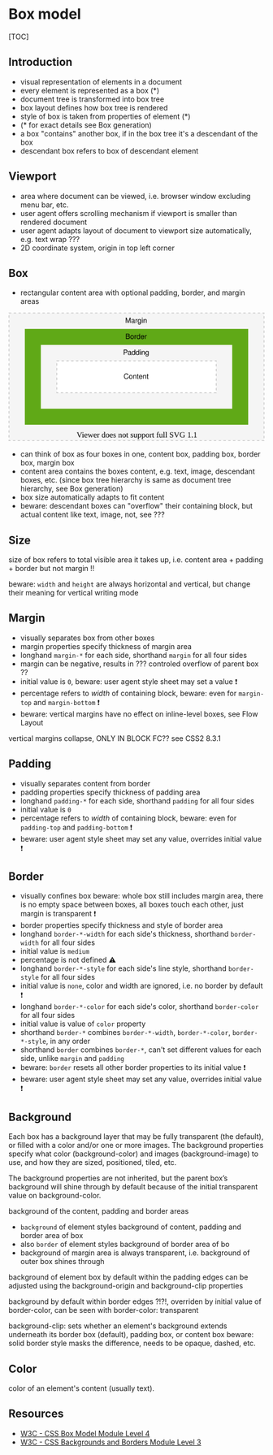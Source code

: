# Box model

[TOC]



## Introduction

- visual representation of elements in a document
- every element is represented as a box (*)
- document tree is transformed into box tree
- box layout defines how box tree is rendered
- style of box is taken from properties of element (*)
- (* for exact details see Box generation)
- a box "contains" another box, if in the box tree it's a descendant of the box
- descendant box refers to box of descendant element



## Viewport

- area where document can be viewed, i.e. browser window excluding menu bar, etc.
- user agent offers scrolling mechanism if viewport is smaller than rendered document
- user agent adapts layout of document to viewport size automatically, e.g. text wrap ???
- 2D coordinate system, origin in top left corner



## Box

- rectangular content area with optional padding, border, and margin areas

![box](illustrations/box.svg)

- can think of box as four boxes in one, content box, padding box, border box, margin box
- content area contains the boxes content, e.g. text, image, descendant boxes, etc.
(since box tree hierarchy is same as document tree hierarchy, see Box generation)
- box size automatically adapts to fit content
- beware: descendant boxes can "overflow" their containing block, but actual content like text, image, not, see ???

<!-- TODO see css-break-4
a box can "break" into fragments, e.g. end of line, end of page on print, etc.
-->



## Size

size of box refers to total visible area it takes up, i.e. content area + padding + border but not margin !!

<!-- TODO see css-sizing-3
standard box model using element's box-sizing: content-box (default)
- width / height of the box refers to width / height of content area, also min-width /height, max-widht/height
i.e. for "size" of box with border needs to add each padding and each border

- alternate box model using element's box-sizing: border-box, padding-box, margin-box ???
can make width height apply to different area of box e.g. border box
size of box often depends on the element’s content and/or its containing block size
The sizing properties, together with various other properties that control layout, define the size of the content area

padding, border, margin affect size of box, therefore may affect layout, e.g. line break

??? box-sizing selects to which width and height apply, content box, padding box, border box, margin box ?!?!
-->

beware: `width` and `height` are always horizontal and vertical, but change their meaning for vertical writing mode



## Margin

- visually separates box from other boxes
- margin properties specify thickness of margin area
- longhand `margin-*` for each side, shorthand `margin` for all four sides
- margin can be negative, results in ??? controled overflow of parent box ??
- initial value is `0`, beware: user agent style sheet may set a value ❗️
- percentage refers to _width_ of containing block, beware: even for `margin-top` and `margin-bottom` ❗️
- beware: vertical margins have no effect on inline-level boxes, see Flow Layout

vertical margins collapse, ONLY IN BLOCK FC??
see CSS2 8.3.1

<!--  ToDo: see css-break-4
Margins adjoining a fragmentation break are sometimes truncated
 -->



## Padding

- visually separates content from border
- padding properties specify thickness of padding area
- longhand `padding-*` for each side, shorthand `padding` for all four sides
- initial value is `0`
- percentage refers to _width_ of containing block, beware: even for `padding-top` and `padding-bottom` ❗️
- beware: user agent style sheet may set any value, overrides initial value ❗️



## Border

- visually confines box
beware: whole box still includes margin area, there is no empty space between boxes, all boxes touch each other, just margin is transparent ❗️
- border properties specify thickness and style of border area
- longhand `border-*-width` for each side's thickness, shorthand `border-width` for all four sides
- initial value is `medium`
- percentage is not defined ⚠️
- longhand `border-*-style` for each side's line style, shorthand `border-style` for all four sides
- initial value is `none`, color and width are ignored, i.e. no border by default ❗️
- longhand `border-*-color` for each side's color, shorthand `border-color` for all four sides
- initial value is value of `color` property
- shorthand `border-*` combines `border-*-width`, `border-*-color`, `border-*-style`, in any order
- shorthand `border` combines `border-*`, can't set different values for each side, unlike `margin` and `padding`
- beware: `border` resets all other border properties to its initial value ❗️
- beware: user agent style sheet may set any value, overrides initial value ❗️



## Background

<!-- ToDo: Finish, see css-background-3 -->

Each box has a background layer that may be fully transparent (the default), or filled with a color and/or one or more images. The background properties specify what color (background-color) and images (background-image) to use, and how they are sized, positioned, tiled, etc.

The background properties are not inherited, but the parent box’s background will shine through by default because of the initial transparent value on background-color.

background of the content, padding and border areas


- `background` of element styles background of content, padding and border area of box
- also `border` of element styles background of border area of bo
- background of margin area is always transparent, i.e. background of outer box shines through

background of element box by default within the padding edges
can be adjusted using the background-origin and background-clip properties

background by default within border edges ?!?!, overriden by initial value of border-color, can be seen with border-color: transparent


background-clip: sets whether an element's background extends underneath its border box (default), padding box, or content box
beware: solid border style masks the difference, needs to be opaque, dashed, etc.



## Color

<!-- ToDo: see css-color -->

color of an element's content (usually text).



## Resources

- [W3C - CSS Box Model Module Level 4](https://www.w3.org/TR/css-box-4/)
- [W3C - CSS Backgrounds and Borders Module Level 3](https://www.w3.org/TR/css-backgrounds-3/)